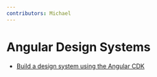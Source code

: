```yaml
---
contributors: Michael
---
```


# Angular Design Systems

- [Build a design system using the Angular CDK](../fundamentals/build-a-design-system-using-the-angular-cdk.md)
